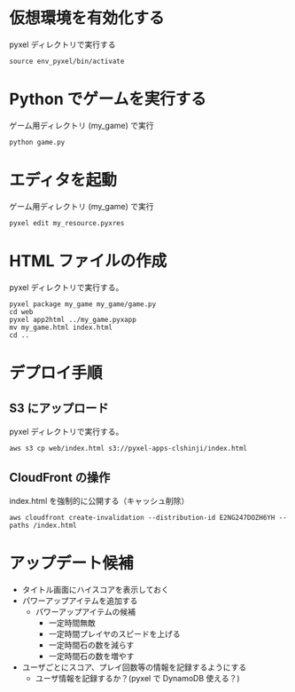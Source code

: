 # 仮想環境を有効化する

pyxel ディレクトリで実行する

```
source env_pyxel/bin/activate
```

# Python でゲームを実行する

ゲーム用ディレクトリ (my_game) で実行

```
python game.py
```

# エディタを起動

ゲーム用ディレクトリ (my_game) で実行

```
pyxel edit my_resource.pyxres
```

# HTML ファイルの作成

pyxel ディレクトリで実行する。

```
pyxel package my_game my_game/game.py
cd web
pyxel app2html ../my_game.pyxapp
mv my_game.html index.html
cd ..
```

# デプロイ手順

## S3 にアップロード

pyxel ディレクトリで実行する。

```
aws s3 cp web/index.html s3://pyxel-apps-clshinji/index.html
```

## CloudFront の操作

index.html を強制的に公開する（キャッシュ削除）

```
aws cloudfront create-invalidation --distribution-id E2NG247DOZH6YH --paths /index.html
```

# アップデート候補

- タイトル画面にハイスコアを表示しておく
- パワーアップアイテムを追加する
  - パワーアップアイテムの候補
    - 一定時間無敵
    - 一定時間プレイヤのスピードを上げる
    - 一定時間石の数を減らす
    - 一定時間石の数を増やす
- ユーザごとにスコア、プレイ回数等の情報を記録するようにする
  - ユーザ情報を記録するか？(pyxel で DynamoDB 使える？)
